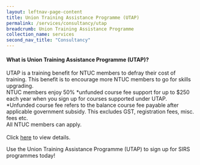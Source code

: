 ```yaml
---
layout: leftnav-page-content 
title: Union Training Assistance Programme (UTAP)
permalink: /services/consultancy/utap
breadcrumb: Union Training Assistance Programme
collection_name: services
second_nav_title: "Consultancy"
---
```


<h4>What is Union Training Assistance Programme (UTAP)?</h4>
<p>UTAP is a training benefit for NTUC members to defray their cost of training. This benefit is to encourage more NTUC members to go for skills upgrading.
<br>
NTUC members enjoy 50% *unfunded course fee support for up to $250 each year when you sign up for courses supported under UTAP.
<br>
*Unfunded course fee refers to the balance course fee payable after applicable government subsidy. This excludes GST, registration fees, misc. fees etc.
<br>
All NTUC members can apply. 
<br><br>
Click <a href="http://skillsupgrade.ntuc.org.sg/wps/portal/skillsupgrade/home/skillsupgradeavailable/featuredindustries/featuredindustriesdetails?WCM_GLOBAL_CONTEXT=/content_library/skillsupgrade/home/skills+upgrade+available/featured+industries/da9571804f32741a9d86fdbda6c1e78c">here</a> 
to view details.</p>

<p>Use the Union Training Assistance Programme (UTAP) to sign up for SIRS programmes today!</p>
